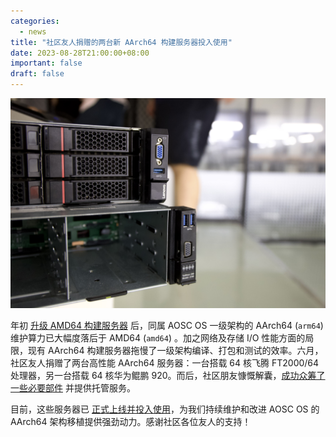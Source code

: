 ```yaml
---
categories:
  - news
title: "社区友人捐赠的两台新 AArch64 构建服务器投入使用"
date: 2023-08-28T21:00:00+08:00
important: false
draft: false
---
```


![近期上线的两台 AArch64 构建服务器](https://raw.githubusercontent.com/AOSC-Dev/newsroom/master/special-issue/20231011/imgs/new-aarch64-servers.jpg)

年初 [升级 AMD64 构建服务器](https://wiki.aosc.io/zh/community/crowdsourcing/epyc-22333-upgrade-2023/) 后，同属 AOSC OS 一级架构的 AArch64 (`arm64`) 维护算力已大幅度落后于 AMD64 (`amd64`) 。加之网络及存储 I/O 性能方面的局限，现有 AArch64 构建服务器拖慢了一级架构编译、打包和测试的效率。六月，社区友人捐赠了两台高性能 AArch64 服务器：一台搭载 64 核飞腾 FT2000/64 处理器，另一台搭载 64 核华为鲲鹏 920。而后，社区朋友慷慨解囊，[成功众筹了一些必要部件](https://wiki.aosc.io/zh/community/crowdsourcing/new-aarch64-server-parts/) 并提供托管服务。

目前，这些服务器已 [正式上线并投入使用](https://github.com/AOSC-Dev/Buildbots/compare/588d37621c6d0528db82a37306540230445687ad...630b94a078d4803334ed6329ff028ff3ec352ff4)，为我们持续维护和改进 AOSC OS 的 AArch64 架构移植提供强劲动力。感谢社区各位友人的支持！
